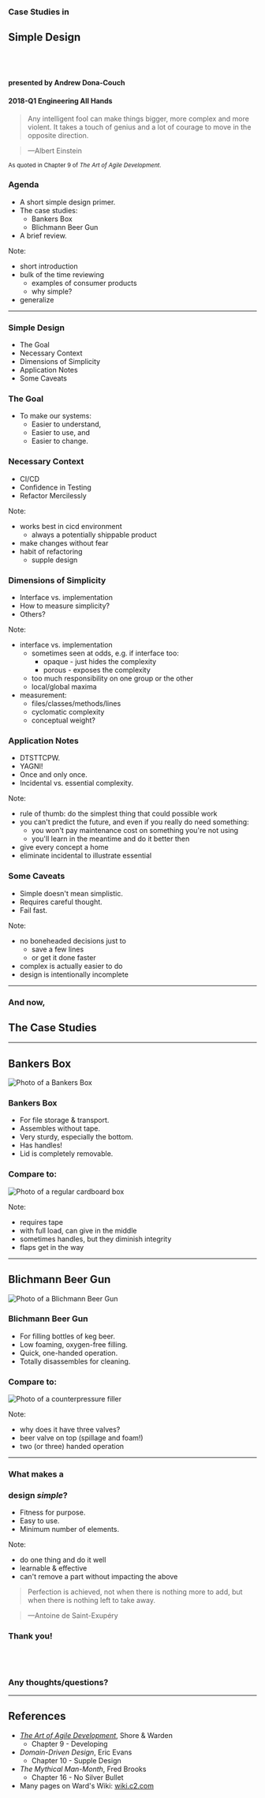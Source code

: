 ### Case Studies in
## Simple Design

<br /><br />

#### presented by Andrew Dona-Couch
#### 2018-Q1 Engineering All Hands



> Any intelligent fool can make things bigger, more complex and more violent. It takes a touch of genius and a lot of courage to move in the opposite direction.

>   —Albert Einstein

<small>As quoted in Chapter 9 of _The Art of Agile Development_.</small>



### Agenda

- A short simple design primer.
- The case studies:
  - Bankers Box
  - Blichmann Beer Gun
- A brief review.

Note:
- short introduction
- bulk of the time reviewing
  - examples of consumer products
  - why simple?
- generalize


---


### Simple Design

- The Goal
- Necessary Context
- Dimensions of Simplicity
- Application Notes
- Some Caveats



### The Goal

- To make our systems:
  - Easier to understand,
  - Easier to use, and
  - Easier to change.



### Necessary Context

- CI/CD
- Confidence in Testing
- Refactor Mercilessly

Note:
- works best in cicd environment
  - always a potentially shippable product
- make changes without fear
- habit of refactoring
  - supple design



### Dimensions of Simplicity

- Interface vs. implementation
- How to measure simplicity?
- Others?

Note:
- interface vs. implementation
  - sometimes seen at odds, e.g. if interface too:
    - opaque - just hides the complexity
    - porous - exposes the complexity
  - too much responsibility on one group or the other
  - local/global maxima
- measurement:
  - files/classes/methods/lines
  - cyclomatic complexity
  - conceptual weight?



### Application Notes

- DTSTTCPW.
- YAGNI!
- Once and only once.
- Incidental vs. essential complexity.

Note:
- rule of thumb: do the simplest thing that could possible work
- you can't predict the future, and even if you really do need something:
  - you won't pay maintenance cost on something you're not using
  - you'll learn in the meantime and do it better then
- give every concept a home
- eliminate incidental to illustrate essential



### Some Caveats

- Simple doesn't mean simplistic.
- Requires careful thought.
- Fail fast.

Note:
- no boneheaded decisions just to
  - save a few lines
  - or get it done faster
- complex is actually easier to do
- design is intentionally incomplete 


---


### And now,

## The Case Studies


---


## Bankers Box

![Photo of a Bankers Box](images/bankers-box.jpg)



### Bankers Box

- For file storage & transport.
- Assembles without tape.
- Very sturdy, especially the bottom.
- Has handles!
- Lid is completely removable.



### Compare to:

![Photo of a regular cardboard box](images/cardboard-box.jpg)

Note:
- requires tape
- with full load, can give in the middle
- sometimes handles, but they diminish integrity
- flaps get in the way


---


## Blichmann Beer Gun

![Photo of a Blichmann Beer Gun](images/beer-gun.jpg)



### Blichmann Beer Gun

- For filling bottles of keg beer.
- Low foaming, oxygen-free filling.
- Quick, one-handed operation.
- Totally disassembles for cleaning.



### Compare to:

![Photo of a counterpressure filler](images/counterpressure-filler.jpg)

Note:
- why does it have three valves?
- beer valve on top (spillage and foam!)
- two (or three) handed operation


---


### What makes a
### design _simple_?



- Fitness for purpose.
- Easy to use.
- Minimum number of elements.

Note:
- do one thing and do it well
- learnable & effective
- can't remove a part without impacting the above



> Perfection is achieved, not when there is nothing more to add, but when there is nothing left to take away.

>   —Antoine de Saint-Exupéry



### Thank you!

<br /><br />

### Any thoughts/questions?


---


## References

- [_The Art of Agile Development_](http://www.jamesshore.com/Agile-Book/), Shore & Warden
  - Chapter 9 - Developing
- _Domain-Driven Design_, Eric Evans
  - Chapter 10 - Supple Design
- _The Mythical Man-Month_, Fred Brooks
  - Chapter 16 - No Silver Bullet
- Many pages on Ward's Wiki: [wiki.c2.com](http://wiki.c2.com)
